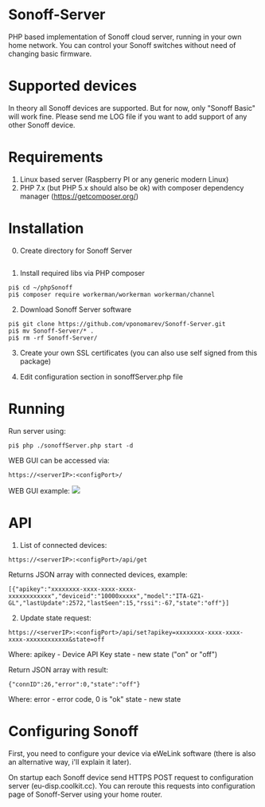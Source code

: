 # Sonoff-Server
PHP based implementation of Sonoff cloud server, running in your own home network.
You can control your Sonoff switches without need of changing basic firmware.

# Supported devices
In theory all Sonoff devices are supported.
But for now, only "Sonoff Basic" will work fine.
Please send me LOG file if you want to add support of any other Sonoff device.

# Requirements
1) Linux based server (Raspberry PI or any generic modern Linux)
2) PHP 7.x (but PHP 5.x should also be ok) with composer dependency manager (https://getcomposer.org/)

# Installation
0) Create directory for Sonoff Server
```pi$ mkdir ~/phpSonoff
```
1) Install required libs via PHP composer
```pi$ mkdir ~/phpSonoff
pi$ cd ~/phpSonoff
pi$ composer require workerman/workerman workerman/channel
```
2) Download Sonoff Server software
```
pi$ git clone https://github.com/vponomarev/Sonoff-Server.git
pi$ mv Sonoff-Server/* .
pi$ rm -rf Sonoff-Server/
```
3) Create your own SSL certificates (you can also use self signed from this package)

4) Edit configuration section in sonoffServer.php file

# Running
Run server using:
```
pi$ php ./sonoffServer.php start -d
```
WEB GUI can be accessed via:
```
https://<serverIP>:<configPort>/
```
WEB GUI example:
![](https://github.com/vponomarev/Sonoff-Server/blob/master/doc/Sonoff-Server-GUI.PNG)

# API
1) List of connected devices:
```
https://<serverIP>:<configPort>/api/get
```
Returns JSON array with connected devices, example:
```
[{"apikey":"xxxxxxxx-xxxx-xxxx-xxxx-xxxxxxxxxxxx","deviceid":"10000xxxxx","model":"ITA-GZ1-GL","lastUpdate":2572,"lastSeen":15,"rssi":-67,"state":"off"}]
```

2) Update state request:
```
https://<serverIP>:<configPort>/api/set?apikey=xxxxxxxx-xxxx-xxxx-xxxx-xxxxxxxxxxxx&state=off
```
Where:
apikey - Device API Key
state - new state ("on" or "off")

Return JSON array with result:
```
{"connID":26,"error":0,"state":"off"}
```
Where:
error - error code, 0 is "ok"
state - new state

# Configuring Sonoff
First, you need to configure your device via eWeLink software (there is also an alternative way, i'll explain it later).

On startup each Sonoff device send HTTPS POST request to configuration server (eu-disp.coolkit.cc).
You can reroute this requests into configuration page of Sonoff-Server using your home router.


